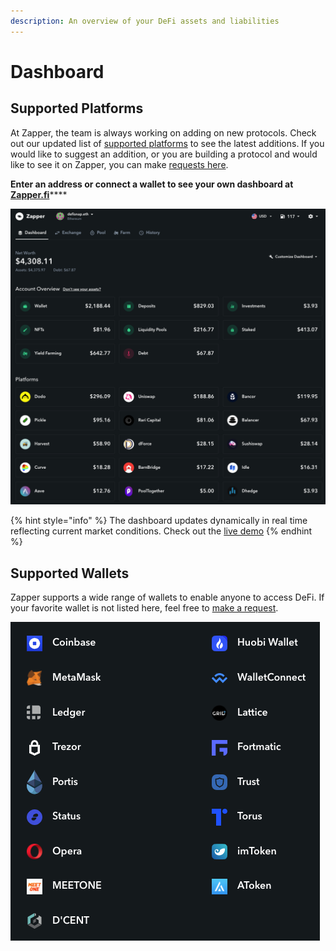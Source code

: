 ```yaml
---
description: An overview of your DeFi assets and liabilities
---
```


# Dashboard

## **Supported Platforms**

At Zapper, the team is always working on adding on new protocols. Check out our updated list of [supported platforms](https://zapper.fi/protocols) to see the latest additions. If you would like to suggest an addition, or you are building a protocol and would like to see it on Zapper, you can make [requests here](https://features.zapper.fi/).

**Enter an address or connect a wallet to see your own dashboard at** [**Zapper.fi**](https://zapper.fi)\*\*\*\*

![Account Dashboard](../.gitbook/assets/image%20%2815%29.png)

{% hint style="info" %}
The dashboard updates dynamically in real time reflecting current market conditions. Check out the [live demo](https://zapper.fi/dashboard?address=0x43a5c1331375f1f34bd774ecaee51501e9ca2db5) 
{% endhint %}

## Supported Wallets

Zapper supports a wide range of wallets to enable anyone to access DeFi. If your favorite wallet is not listed here, feel free to [make a request](https://features.zapper.fi/feature-requests).

![Supported Wallets](../.gitbook/assets/image%20%2829%29.png)

